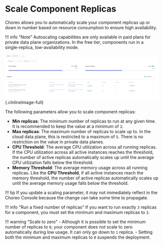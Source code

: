 # Scale Component Replicas

Choreo allows you to automatically scale your component replicas up or down in number based on resource consumption to ensure high availability.

!!! info "Note"
    Autoscaling capabilities are only available in paid plans for private data plane organizations.
    In the free tier, components run in a single-replica, low-availability mode.

![Scale component replicas](../../assets/img/deploy/devops/scaling/scaling-view.png){.cInlineImage-full}

The following parameters allow you to scale component replicas:

- **Min replicas**: The minimum number of replicas to run at any given time. It is recommended to keep the value at a minimum of `2`.
- **Max replicas**: The maximum number of replicas to scale up to. In the cloud data plane, this is restricted to a maximum of `5`. There is no restriction on the value in private data planes.
- **CPU Threshold**: The average CPU utilization across all running replicas. If the CPU utilization across all active instances reaches the threshold, the number of active replicas automatically scales up until the average CPU utilization falls below the threshold.
- **Memory Threshold**: The average memory usage across all running replicas. Like the **CPU Threshold**, if all active instances reach the memory threshold, the number of active replicas automatically scales up until the average memory usage falls below the threshold.

!!! tip
    If you update a scaling parameter, it may not immediately reflect in the Choreo Console because the change can take some time to propagate.

!!! info "Run a fixed number of replicas"
    If you want to run exactly `3` replicas for a component, you must set the minimum and maximum replicas to `3`.

!!! warning "Scale to zero"
    - Although it is possible to set the minimum number of replicas to `0`, your component does not scale to zero automatically during low usage. It can only go down to `1` replica.
    - Setting both the minimum and maximum replicas to `0` suspends the deployment.
